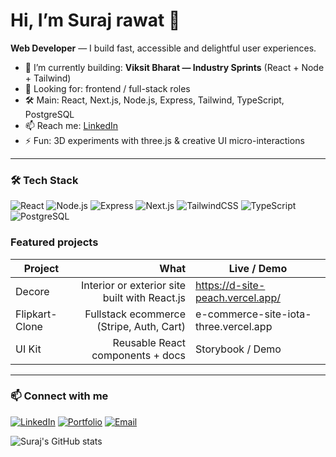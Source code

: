 # Hi, I’m Suraj rawat 👋
**Web Developer** — I build fast, accessible and delightful user experiences.

- 🔭 I’m currently building: **Viksit Bharat — Industry Sprints** (React + Node + Tailwind)
- 💼 Looking for: frontend / full-stack roles
- 🛠 Main: React, Next.js, Node.js, Express, Tailwind, TypeScript, PostgreSQL
- 📫 Reach me: [LinkedIn](https://www.linkedin.com/in/surajrwt1273)
- ⚡ Fun: 3D experiments with three.js & creative UI micro-interactions

---

### 🛠 Tech Stack
![React](https://img.shields.io/badge/React-20232A?style=for-the-badge&logo=react&logoColor=61DAFB)
![Node.js](https://img.shields.io/badge/Node.js-43853D?style=for-the-badge&logo=node-dot-js&logoColor=white)
![Express](https://img.shields.io/badge/Express.js-404D59?style=for-the-badge)
![Next.js](https://img.shields.io/badge/Next.js-000000?style=for-the-badge&logo=next-dot-js&logoColor=white)
![TailwindCSS](https://img.shields.io/badge/TailwindCSS-38B2AC?style=for-the-badge&logo=tailwind-css&logoColor=white)
![TypeScript](https://img.shields.io/badge/TypeScript-007ACC?style=for-the-badge&logo=typescript&logoColor=white)
![PostgreSQL](https://img.shields.io/badge/PostgreSQL-316192?style=for-the-badge&logo=postgresql&logoColor=white)




### Featured projects
| Project | What | Live / Demo |
|---|---:|---|
| Decore | Interior or exterior site built with React.js |  https://d-site-peach.vercel.app/ |
| Flipkart-Clone | Fullstack ecommerce (Stripe, Auth, Cart) | e-commerce-site-iota-three.vercel.app |
| UI Kit | Reusable React components + docs | Storybook / Demo |

---


### 📫 Connect with me
[![LinkedIn](https://img.shields.io/badge/LinkedIn-0A66C2?style=for-the-badge&logo=linkedin&logoColor=white)](https://linkedin.com/in/yourprofile)
[![Portfolio](https://img.shields.io/badge/Portfolio-000?style=for-the-badge&logo=vercel&logoColor=white)](https://yourdomain.com)
[![Email](https://img.shields.io/badge/Email-rawat@example.com-red?style=for-the-badge&logo=gmail&logoColor=white)](mailto:rawat@example.com)


![Suraj's GitHub stats](https://github-readme-stats.vercel.app/api?username=rawat3445&show_icons=true&theme=radical)


<!--
**rawat3445/rawat3445** is a ✨ _special_ ✨ repository because its `README.md` (this file) appears on your GitHub profile.

Here are some ideas to get you started:

- 🔭 I’m currently working on ...
- 🌱 I’m currently learning ...
- 👯 I’m looking to collaborate on ...
- 🤔 I’m looking for help with ...
- 💬 Ask me about ...
- 📫 How to reach me: ...
- 😄 Pronouns: ...
- ⚡ Fun fact: ...
-->
